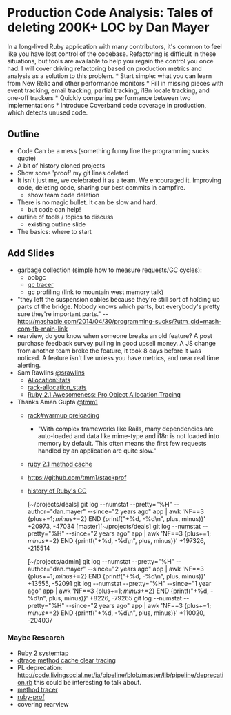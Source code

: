 # Production Code Analysis: Tales of deleting 200K+ LOC by Dan Mayer


In a long-lived Ruby application with many contributors, it's common to feel like you have lost control of the codebase. Refactoring is difficult in these situations, but tools are available to help you regain the control you once had. I will cover driving refactoring based on production metrics and analysis as a solution to this problem. * Start simple: what you can learn from New Relic and other performance monitors * Fill in missing pieces with event tracking, email tracking, partial tracking, i18n locale tracking, and one-off trackers * Quickly comparing performance between two implementations * Introduce Coverband code coverage in production, which detects unused code.

## Outline

* Code Can be a mess (something funny line the programming sucks quote)
* A bit of history cloned projects
* Show some 'proof' my git lines deleted
* It isn't just me, we celebrated it as a team. We encouraged it. Improving code, deleting code, sharing our best commits in campfire.
  * show team code deletion
* There is no magic bullet. It can be slow and hard. 
  * but code can help!
* outline of tools / topics to discuss  
  * existing outline slide
* The basics: where to start


## Add Slides

* garbage collection (simple how to measure requests/GC cycles):
  * oobgc
  * [gc tracer](https://github.com/ko1/gc_tracer)
  * gc profiling (link to mountain west memory talk)
* "they left the suspension cables because they're still sort of holding up parts of the bridge. Nobody knows which parts, but everybody's pretty sure they're important parts."
-- http://mashable.com/2014/04/30/programming-sucks/?utm_cid=mash-com-fb-main-link
* rearview, do you know when someone breaks an old feature? A post purchase feedback survey pulling in good upsell money. A JS change from another team broke the feature, it took 8 days before it was noticed. A feature isn't live unless you have metrics, and near real time alerting.
* Sam Rawlins [@srawlins](https://twitter.com/srawlins)
	* [AllocationStats](https://github.com/srawlins/allocation_stats)
	* [rack-allocation_stats](https://github.com/srawlins/rack-allocation_stats)
	* [Ruby 2.1 Awesomeness: Pro Object Allocation Tracing](http://www.confreaks.com/videos/3272-mwrc-new-ruby-2-1-awesomeness-pro-object-allocation-tracing)
* Thanks Aman Gupta [@tmm1](https://twitter.com/tmm1)
  * [rack#warmup preloading](https://github.com/rack/rack/commit/f791197f501776480a67211afbca0b32c628b2c9)
      * "With complex frameworks like Rails, many dependencies are auto-loaded
and data like mime-type and i18n is not loaded into memory by default. This
often means the first few requests handled by an application are quite
slow."
  * [ruby 2.1 method cache](http://tmm1.net/ruby21-method-cache/)
  * https://github.com/tmm1/stackprof
  * [history of Ruby's GC](http://tmm1.net/ruby21-rgengc/)
  
    [~/projects/deals] git log --numstat --pretty="%H" --author="dan.mayer" --since="2 years ago" app | awk 'NF==3 {plus+=$1; minus+=$2} END {printf("+%d, -%d\n", plus, minus)}'
+20973, -47034
[master][~/projects/deals] git log --numstat --pretty="%H" --since="2 years ago" app | awk 'NF==3 {plus+=$1; minus+=$2} END {printf("+%d, -%d\n", plus, minus)}'
+197326, -215514

    [~/projects/admin] git log --numstat --pretty="%H" --author="dan.mayer" --since="2 years ago" app | awk 'NF==3 {plus+=$1; minus+=$2} END {printf("+%d, -%d\n", plus, minus)}'
+13555, -52091
    git log --numstat --pretty="%H" --since="1 year ago" app | awk 'NF==3 {plus+=$1; minus+=$2} END {printf("+%d, -%d\n", plus, minus)}'
+8226, -79265
    git log --numstat --pretty="%H" --since="2 years ago" app | awk 'NF==3 {plus+=$1; minus+=$2} END {printf("+%d, -%d\n", plus, minus)}'
+110020, -204037
  
### Maybe Research
  
* [Ruby 2 systemtap](http://avsej.net/2012/systemtap-and-ruby-20/)
* [dtrace method cache clear tracing](https://github.com/simeonwillbanks/busted/blob/master/dtrace/probes/examples/method-cache-clear.d)
* PL deprecation: http://code.livingsocial.net/ia/pipeline/blob/master/lib/pipeline/deprecation.rb  this could be interesting to talk about.
* [method tracer](https://github.com/change/method_profiler)
* [ruby-prof](https://github.com/ruby-prof/ruby-prof)
* covering rearview